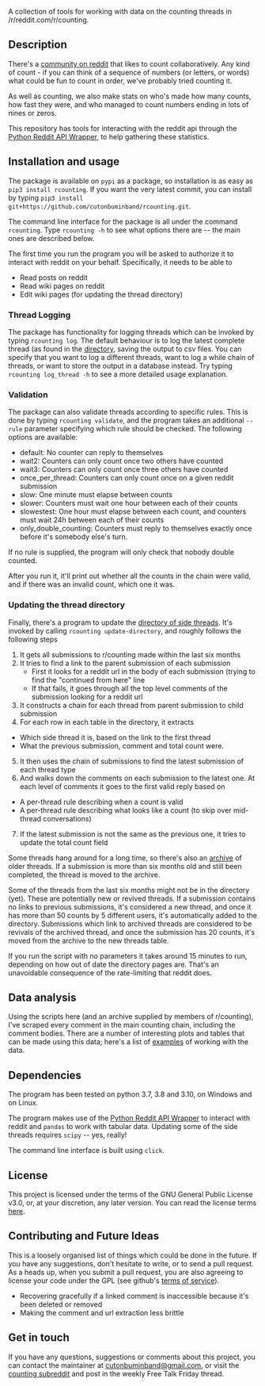 A collection of tools for working with data on the counting threads in /r/reddit.com/r/counting.

## Description
There's a [community on reddit](www.reddit.com/r/counting) that likes to count collaboratively. Any kind of count - if you can think of a sequence of numbers (or letters, or words) what could be fun to count in order, we've probably tried counting it.

As well as counting, we also make stats on who's made how many counts, how fast they were, and who managed to count numbers ending in lots of nines or zeros.

This repository has tools for interacting with the reddit api through the [Python Reddit API Wrapper](https://praw.readthedocs.io/en/latest/), to help gathering these statistics.

## Installation and usage
The package is available on `pypi` as a package, so installation is as easy as `pip3 install rcounting`. If you want the very latest commit, you can install by typing `pip3 install git+https://github.com/cutonbuminband/rcounting.git`.

The command line interface for the package is all under the command `rcounting`. Type `rcounting -h` to see what options there are -- the main ones are described below.

The first time you run the program you will be asked to authorize it to interact with reddit on your behalf. Specifically, it needs to be able to

- Read posts on reddit
- Read wiki pages on reddit
- Edit wiki pages (for updating the thread directory)

### Thread Logging

The package has functionality for logging threads which can be invoked by typing `rcounting log`. The default behaviour is to log the latest complete thread (as found in the [directory](http://reddit.com/r/counting/wiki/directory), saving the output to csv files. You can specify that you want to log a different threads, want to log a while chain of threads, or want to store the output in a database instead. Try typing `rcounting log_thread -h` to see a more detailed usage explanation.

### Validation
The package can also validate threads according to specific rules. This is done by typing `rcounting validate`, and the program takes an additional `--rule` parameter specifying which rule should be checked. The following options are available:

- default: No counter can reply to themselves
- wait2: Counters can only count once two others have counted
- wait3: Counters can only count once three others have counted
- once\_per\_thread: Counters can only count once on a given reddit submission
- slow: One minute must elapse between counts
- slower: Counters must wait one hour between each of their counts
- slowestest: One hour must elapse between each count, and counters must wait 24h between each of their counts
- only\_double\_counting: Counters must reply to themselves exactly once before it's somebody else's turn.

If no rule is supplied, the program will only check that nobody double counted.

After you run it, it'll print out whether all the counts in the chain were valid, and if there was an invalid count, which one it was.

### Updating the thread directory

Finally, there's a program to update the [directory of side threads](www.reddit.com/r/counting/wiki/directory). It's invoked by calling `rcounting update-directory`, and roughly follows the following steps

1. It gets all submissions to r/counting made within the last six months
2. It tries to find a link to the parent submission of each submission
   - First it looks for a reddit url in the body of each submission (trying to find the "continued from here" line
   - If that fails, it goes through all the top level comments of the submission looking for a reddit url
3. It constructs a chain for each thread from parent submission to child submission
4. For each row in each table in the directory, it extracts
  - Which side thread it is, based on the link to the first thread
  - What the previous submission, comment and total count were.
5. It then uses the chain of submissions to find the latest submission of each thread type
6. And walks down the comments on each submission to the latest one. At each level of comments it goes to the first valid reply based on
  - A per-thread rule describing when a count is valid
  - A per-thread rule describing what looks like a count (to skip over mid-thread conversations)
7. If the latest submission is not the same as the previous one, it tries to update the total count field

Some threads hang around for a long time, so there's also an [archive](http://reddit.com/r/counting/wiki/archive) of older threads. If a submission is more than six months old and still been completed, the thread is moved to the archive.

Some of the threads from the last six months might not be in the directory (yet). These are potentially new or revived threads. If a submission contains no links to previous submissions, it's considered a new thread, and once it has more than 50 counts by 5 different users, it's automatically added to the directory. Submissions which link to archived threads are considered to be revivals of the archived thread, and once the submission has 20 counts, it's moved from the archive to the new threads table.

If you run the script with no parameters it takes around 15 minutes to run, depending on how out of date the directory pages are. That's an unavoidable consequence of the rate-limiting that reddit does.

## Data analysis
Using the scripts here (and an archive supplied by members of r/counting), I've scraped every comment in the main counting chain, including the comment bodies. There are a number of interesting plots and tables that can be made using this data; here's a list of [examples](https://cutonbuminband.github.io/counting-analysis/) of working with the data.

## Dependencies

The program has been tested on python 3.7, 3.8 and 3.10, on Windows and on Linux.

The program makes use of the [Python Reddit API Wrapper](https://praw.readthedocs.io/en/latest/) to interact with reddit and `pandas` to work with tabular data. Updating some of the side threads requires `scipy` -- yes, really!

The command line interface is built using `click`.

## License

This project is licensed under the terms of the GNU General Public License v3.0, or, at your discretion, any later version. You can read the license terms [here](/LICENSE.md).

## Contributing and Future Ideas
This is a loosely organised list of things which could be done in the future. If you have any suggestions, don't hesitate to write, or to send a pull request. As a heads up, when you submit a pull request, you are also agreeing to license your code under the GPL (see github's [terms of service](https://docs.github.com/en/github/site-policy/github-terms-of-service#6-contributions-under-repository-license)).

* Recovering gracefully if a linked comment is inaccessible because it's been deleted or removed
* Making the comment and url extraction less brittle

## Get in touch

If you have any questions, suggestions or comments about this project, you can contact the maintainer at cutonbuminband@gmail.com, or visit the [counting subreddit](www.reddit.com/r/counting) and post in the weekly Free Talk Friday thread.
